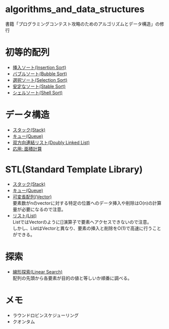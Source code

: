 # algorithms_and_data_structures
書籍「プログラミングコンテスト攻略のためのアルゴリズムとデータ構造」の修行

# 初等的配列
- [挿入ソート(Insertion Sort)](ALDS1_1_A_Insertion-Sort/main.cpp)
- [バブルソート(Bubble Sort)](ALDS1_2_A_Bubble-Sort/main.cpp)
- [選択ソート(Selection Sort)](ALDS1_2_B_Selection-Sort/main.cpp)
- [安定なソート(Stable Sort)](ALDS1_2_C_Stable-Sort/main.cpp)
- [シェルソート(Shell Sort)](ALDS1_2_D_Shell-Sort/main.cpp)

# データ構造
- [スタック(Stack)](ALDS1_3_A_Stack/main.cpp)
- [キュー(Queue)](ALDS1_3_B_Queue/main.cpp)
- [双方向連結リスト(Doubly Linked List)](ALDS1_3_C_Doubly-Linked-List/main.cpp)
- [応用: 面積計算](ALDS1_3_D_Areas-on-the-Cross-Section-Diagram/main.cpp)

# STL(Standard Template Library)
- [スタック(Stack)](STL/Stack/main.cpp)
- [キュー(Queue)](STL/Queue//main.cpp)
- [可変長配列(Vector)](STL/Vector/main.cpp)<br>
  要素数がnのvectorに対する特定の位置へのデータ挿入や削除はO(n)の計算量が必要になるので注意。
- [リスト(List)](STL/List/main.cpp)<br>
  ListではVectorのように[]演算子で要素へアクセスできないので注意。<br>
  しかし、ListはVectorと異なり、要素の挿入と削除をO(1)で高速に行うことができる。

# 探索
- [線形探索(Linear Search)](ALDS1_4_A_Linear-Search/main.cpp)  
  配列の先頭から各要素が目的の値と等しいか順番に調べる。

# メモ
  - ラウンドロビンスケジューリング
  - クオンタム
